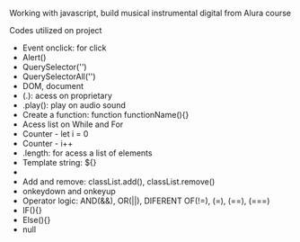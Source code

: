 Working with javascript, build musical instrumental digital from Alura course

Codes utilized on project

<ul>
  <li>Event onclick: for click</li>
  <li>Alert()</li>
  <li>QuerySelector('')</li>
  <li>QuerySelectorAll('')</li>
  <li>DOM, document</li>
  <li>(.): acess on proprietary</li>
  <li>.play(): play on audio sound</li>
  <li>Create a function: function functionName(){}</li>
  <li>Acess list on While and For</li>
  <li>Counter - let i = 0</li>
  <li>Counter - i++</li>
  <li>.length: for acess a list of elements</li>
  <li>Template string: ${}<li>
  <li>Add and remove: classList.add(), classList.remove()</li>
  <li>onkeydown and onkeyup</li>
  <li>Operator logic: AND(&&), OR(||), DIFERENT OF(!=), (=), (==), (===)</li>
  <li>IF(){}</li>
  <li>Else(){}</li>
  <li>null</li>
</ul>
